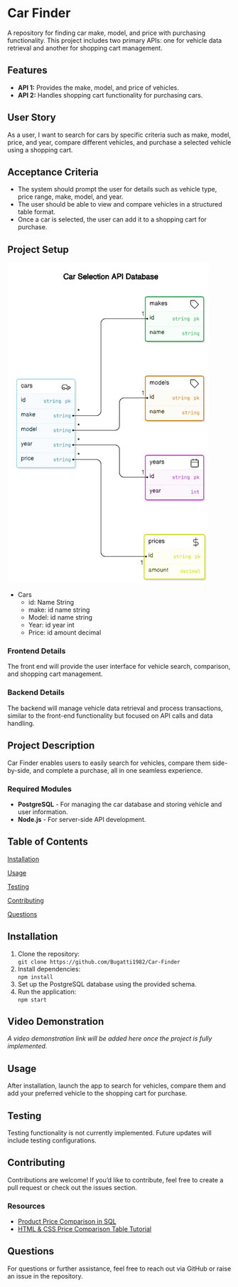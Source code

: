 

# Car Finder

A repository for finding car make, model, and price with purchasing functionality. This project includes two primary APIs: one for vehicle data retrieval and another for shopping cart management.

## Features

- **API 1:** Provides the make, model, and price of vehicles.
- **API 2:** Handles shopping cart functionality for purchasing cars.

## User Story

As a user, I want to search for cars by specific criteria such as make, model, price, and year, compare different vehicles, and purchase a selected vehicle using a shopping cart.

## Acceptance Criteria

- The system should prompt the user for details such as vehicle type, price range, make, model, and year.
- The user should be able to view and compare vehicles in a structured table format.
- Once a car is selected, the user can add it to a shopping cart for purchase.

## Project Setup

![Car Selection Database](Assets/diagram-export-10-2-2024-9_05_09-pm_720.png)

* Cars
  * id: Name String
  * make: id name string
  * Model: id name string
  * Year: id year int
  * Price: id amount decimal


### Frontend Details

The front end will provide the user interface for vehicle search, comparison, and shopping cart management.

### Backend Details

The backend will manage vehicle data retrieval and process transactions, similar to the front-end functionality but focused on API calls and data handling.

## Project Description

Car Finder enables users to easily search for vehicles, compare them side-by-side, and complete a purchase, all in one seamless experience.

### Required Modules

- **PostgreSQL** - For managing the car database and storing vehicle and user information.
- **Node.js** - For server-side API development.

## Table of Contents

 [Installation](#installation)
 
 [Usage](#usage)
 
 [Testing](#testing)
 
 [Contributing](#contributing)
 
 [Questions](#questions)

## Installation

1. Clone the repository:  
   `git clone https://github.com/Bugatti1982/Car-Finder`
2. Install dependencies:  
   `npm install`
3. Set up the PostgreSQL database using the provided schema.
4. Run the application:  
   `npm start`

## Video Demonstration

_A video demonstration link will be added here once the project is fully implemented._

## Usage

After installation, launch the app to search for vehicles, compare them and add your preferred vehicle to the shopping cart for purchase.

## Testing

Testing functionality is not currently implemented. Future updates will include testing configurations.

## Contributing

Contributions are welcome! If you’d like to contribute, feel free to create a pull request or check out the issues section.

### Resources

- [Product Price Comparison in SQL](https://stackoverflow.com/questions/19841022/product-price-comparison-in-sql)
- [HTML & CSS Price Comparison Table Tutorial](https://www.youtube.com/watch?v=Ki2HbIMZTgg)

## Questions

For questions or further assistance, feel free to reach out via GitHub or raise an issue in the repository.
